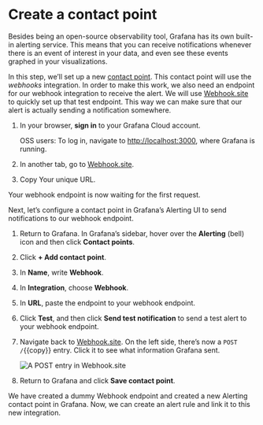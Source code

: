 # Create a contact point

Besides being an open-source observability tool, Grafana has its own built-in alerting service. This means that you can receive notifications whenever there is an event of interest in your data, and even see these events graphed in your visualizations.

In this step, we’ll set up a new [contact point](https://grafana.com/docs/grafana/latest/alerting/configure-notifications/manage-contact-points/integrations/webhook-notifier/). This contact point will use the _webhooks_ integration. In order to make this work, we also need an endpoint for our webhook integration to receive the alert. We will use [Webhook.site](https://webhook.site/) to quickly set up that test endpoint. This way we can make sure that our alert is actually sending a notification somewhere.

1. In your browser, **sign in** to your Grafana Cloud account.

   OSS users: To log in, navigate to [http://localhost:3000]({{TRAFFIC_HOST1_3000}}), where Grafana is running.

1. In another tab, go to [Webhook.site](https://webhook.site/).

1. Copy Your unique URL.

Your webhook endpoint is now waiting for the first request.

Next, let’s configure a contact point in Grafana’s Alerting UI to send notifications to our webhook endpoint.

1. Return to Grafana. In Grafana’s sidebar, hover over the **Alerting** (bell) icon and then click **Contact points**.

1. Click **+ Add contact point**.

1. In **Name**, write **Webhook**.

1. In **Integration**, choose **Webhook**.

1. In **URL**, paste the endpoint to your webhook endpoint.

1. Click **Test**, and then click **Send test notification** to send a test alert to your webhook endpoint.

1. Navigate back to [Webhook.site](https://webhook.site/). On the left side, there’s now a `POST /`{{copy}} entry. Click it to see what information Grafana sent.

   ![A POST entry in Webhook.site](https://grafana.com/media/docs/alerting/alerting-webhook-detail.png)

1. Return to Grafana and click **Save contact point**.

We have created a dummy Webhook endpoint and created a new Alerting contact point in Grafana. Now, we can create an alert rule and link it to this new integration.

